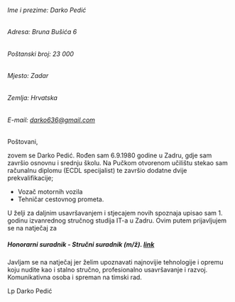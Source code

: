 ###### Ime i prezime: Darko Pedić
###### Adresa: Bruna Bušića 6
###### Poštanski broj: 23 000
###### Mjesto: Zadar
###### Zemlja: Hrvatska
###### E-mail: darko636@gmail.com

Poštovani,

zovem se Darko Pedić. Rođen sam 6.9.1980 godine u Zadru, gdje sam završio osnovnu i srednju školu. 
Na Pučkom otvorenom učilištu stekao sam računalnu diplomu (ECDL specijalist) te završio dodatne dvije prekvalifikacije;
 
- Vozač motornih vozila
- Tehničar cestovnog prometa.

U želji za daljnim usavršavanjem i stjecajem novih spoznaja upisao sam 1. godinu izvanrednog stručnog studija IT-a u Zadru.
Ovim putem prijavljujem se na natječaj za 
 ##### Honorarni suradnik - Stručni suradnik (m/ž). [link](https://www.moj-posao.net/Posao/500906/Honorarni-suradnik-Strucni-suradnik-mz/)

Javljam se na natječaj jer želim upoznavati najnovijie tehnologije i opremu koju nudite kao i stalno stručno, profesionalno usavršavanje i razvoj.
Komunikativna osoba i spreman na timski rad.



Lp
Darko Pedić




















